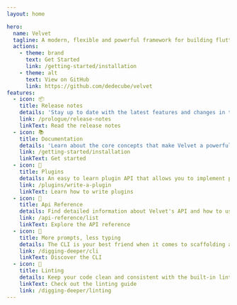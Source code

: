 ```yaml
---
layout: home

hero:
  name: Velvet
  tagline: A modern, flexible and powerful framework for building flutter applications.
  actions:
    - theme: brand
      text: Get Started
      link: /getting-started/installation
    - theme: alt
      text: View on GitHub
      link: https://github.com/dedecube/velvet
features:
  - icon: 📦
    title: Release notes
    details: 'Stay up to date with the latest features and changes in the Velvet ecosystem.'
    link: /prologue/release-notes
    linkText: Read the release notes
  - icon: 📚
    title: Documentation
    details: 'Learn about the core concepts that make Velvet a powerful and flexible framework.'
    link: /getting-started/installation
    linkText: Get started
  - icon: 🔌
    title: Plugins
    details: An easy to learn plugin API that allows you to implement powerful features.
    link: /plugins/write-a-plugin
    linkText: Learn how to write plugins
  - icon: 📖
    title: Api Reference
    details: Find detailed information about Velvet's API and how to use it.
    link: /api-reference/list
    linkText: Explore the API reference
  - icon: 🚀
    title: More prompts, less typing
    details: The CLI is your best friend when it comes to scaffolding and building your project.
    link: /digging-deeper/cli
    linkText: Discover the CLI
  - icon: 🧹
    title: Linting 
    details: Keep your code clean and consistent with the built-in linting tools.
    linkText: Check out the linting guide
    link: /digging-deeper/linting
---
```

